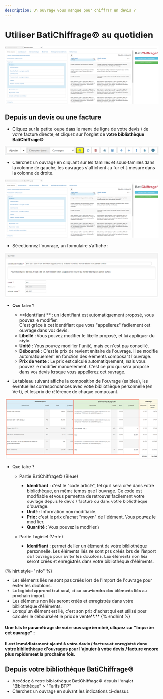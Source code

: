 ```yaml
---
description: Un ouvrage vous manque pour chiffrer un devis ?
---
```


# Utiliser BatiChiffrage© au quotidien

![](<../../../.gitbook/assets/10 (1).png>)

## Depuis un devis ou une facture

* Cliquez sur la petite loupe dans le menu de ligne de votre devis / de votre facture directe, et cliquez sur l'onglet de **votre bibliothèque BatiChiffrage©**

![](../../../.gitbook/assets/6.png)

* Cherchez un ouvrage en cliquant sur les familles et sous-familles dans la colonne de gauche, les ouvrages s'affichent au fur et à mesure dans la colonne de droite.

![](<../../../.gitbook/assets/10 (1).png>)

* Sélectionnez l'ouvrage, un formulaire s'affiche :

![](<../../../.gitbook/assets/capture (24).png>)

*   Que faire ?

    * **Identifiant ** : un identifiant est automatiquement proposé, vous pouvez le modifier.\
      C'est grâce à cet identifiant que vous "appellerez" facilement cet ouvrage dans vos devis.
    * **Libellé** : Vous pouvez modifier le libellé proposé, et lui appliquer du style.
    * **Unité** : Vous pouvez modifier l'unité, mais ce n'est pas conseillé.
    * **Déboursé** : C'est le prix de revient unitaire de l'ouvrage. Il se modifie automatiquement en fonction des éléments composant l'ouvrage.
    * **Prix de vente** : Le prix est calculé automatiquement, mais vous pouvez le modifier manuellement. C'est ce prix qui sera proposé dans vos devis lorsque vous appellerez cet ouvrage.


* Le tableau suivant affiche la composition de l'ouvrage (en bleu), les éventuelles correspondances avec votre bibliothèque personnelle (en Vert), et les prix de référence de chaque composant.

![](../../../.gitbook/assets/9.png)

* Que faire ?
  * Partie BatiChiffrage© (Bleue)
    * **Identifiant** : c'est le "code article", tel qu'il sera créé dans votre bibliothèque, en même temps que l'ouvrage. Ce code est modifiable et vous permettra de retrouver facilement votre ouvrage depuis le devis / facture ou dans votre bibliothèque d'ouvrage.
    * **Unité** : Information non modifiable.
    * **Prix** : c'est le prix d'achat "moyen" de l'élément. Vous pouvez le modifier.
    * **Quantité** : Vous pouvez la modifier.\

  * Partie Logiciel (Verte)
    * **Identifiant** : permet de lier un élément de votre bibliothèque personnelle. Les éléments liés ne sont pas créés lors de l'import de l'ouvrage pour éviter les doublons. Les éléments non liés seront créés et enregistrés dans votre bibliothèque d'éléments.

{% hint style="info" %}
* Les éléments liés ne sont pas créés lors de l'import de l'ouvrage pour éviter les doublons.
* Le logiciel apprend tout seul, et se souviendra des éléments liés au prochain import.
* Les éléments non liés seront créés et enregistrés dans votre bibliothèque d'éléments.
* Lorsqu'un élément est lié, c'est son prix d'achat qui est utilisé pour calculer le déboursé et le prix de vente**.**
{% endhint %}

#### Une fois le paramétrage de votre ouvrage terminé, cliquez sur "Importer cet ouvrage" :

**Il est immédiatement ajouté à votre devis / facture et enregistré dans votre bibliothèque d'ouvrages pour l'ajouter à votre devis / facture encore plus rapidement la prochaine fois.**

## Depuis votre bibliothèque **BatiChiffrage©**

* Accédez à votre bibliothèque BatiChiffrage© depuis l'onglet "Bibliothèque" > "Tarifs BTP"
* Cherchez un ouvrage en suivant les indications ci-dessus.
